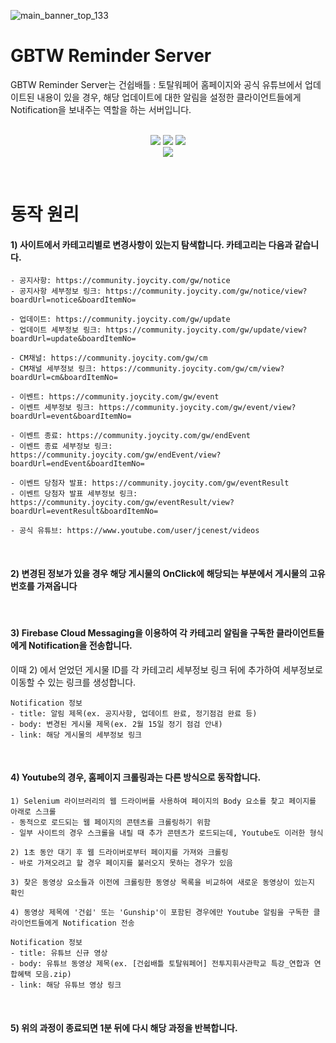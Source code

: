 ![main_banner_top_133](https://user-images.githubusercontent.com/17138123/230913056-9f8285b3-25c3-4c34-9b7b-94254f8a0b27.png)

# GBTW Reminder Server

GBTW Reminder Server는 건쉽배틀 : 토탈워페어 홈페이지와 공식 유튜브에서 업데이트된 내용이 있을 경우, 해당 업데이트에 대한 알림을 설정한 클라이언트들에게 Notification을 보내주는 역할을 하는 서버입니다.
<br><br>

<p align="center">
  <img src="https://img.shields.io/badge/Python-3776AB?style=flat-square&logo=Python&logoColor=white"/>
  <img src="https://img.shields.io/badge/Amazon AWS-232F3E?style=flat-square&logo=amazonaws&logoColor=white"/>
  <img src="https://img.shields.io/badge/Firebase Cloud Messaging-FFCA28?style=flat-square&logo=firebase&logoColor=black"/>
  <br>
  <a href = "https://github.com/ILoveGameCoding/GBTW-Reminder-Client"><img src="https://img.shields.io/badge/CLIENT REPO-GBTW REMINDER CLIENT-informatoinal?style=for-the-badge"/></a>
  <br>
</p>

<br>

# 동작 원리
#### 1) 사이트에서 카테고리별로 변경사항이 있는지 탐색합니다. 카테고리는 다음과 같습니다.

```
- 공지사항: https://community.joycity.com/gw/notice
- 공지사항 세부정보 링크: https://community.joycity.com/gw/notice/view?boardUrl=notice&boardItemNo=

- 업데이트: https://community.joycity.com/gw/update
- 업데이트 세부정보 링크: https://community.joycity.com/gw/update/view?boardUrl=update&boardItemNo=

- CM채널: https://community.joycity.com/gw/cm
- CM채널 세부정보 링크: https://community.joycity.com/gw/cm/view?boardUrl=cm&boardItemNo=

- 이벤트: https://community.joycity.com/gw/event
- 이벤트 세부정보 링크: https://community.joycity.com/gw/event/view?boardUrl=event&boardItemNo=

- 이벤트 종료: https://community.joycity.com/gw/endEvent
- 이벤트 종료 세부정보 링크: https://community.joycity.com/gw/endEvent/view?boardUrl=endEvent&boardItemNo=

- 이벤트 당첨자 발표: https://community.joycity.com/gw/eventResult
- 이벤트 당첨자 발표 세부정보 링크: https://community.joycity.com/gw/eventResult/view?boardUrl=eventResult&boardItemNo=

- 공식 유튜브: https://www.youtube.com/user/jcenest/videos
```

<br>

#### 2) 변경된 정보가 있을 경우 해당 게시물의 OnClick에 해당되는 부분에서 게시물의 고유 번호를 가져옵니다

<br>

#### 3) Firebase Cloud Messaging을 이용하여 각 카테고리 알림을 구독한 클라이언트들에게 Notification을 전송합니다. 
이때 2) 에서 얻었던 게시물 ID를 각 카테고리 세부정보 링크 뒤에 추가하여 세부정보로 이동할 수 있는 링크를 생성합니다.
```
Notification 정보
- title: 알림 제목(ex. 공지사항, 업데이트 완료, 정기점검 완료 등)
- body: 변경된 게시물 제목(ex. 2월 15일 정기 점검 안내)
- link: 해당 게시물의 세부정보 링크
```

<br>

#### 4) Youtube의 경우, 홈페이지 크롤링과는 다른 방식으로 동작합니다.
```
1) Selenium 라이브러리의 웹 드라이버를 사용하여 페이지의 Body 요소를 찾고 페이지를 아래로 스크롤
- 동적으로 로드되는 웹 페이지의 콘텐츠를 크롤링하기 위함
- 일부 사이트의 경우 스크롤을 내릴 때 추가 콘텐츠가 로드되는데, Youtube도 이러한 형식

2) 1초 동안 대기 후 웹 드라이버로부터 페이지를 가져와 크롤링
- 바로 가져오려고 할 경우 페이지를 불러오지 못하는 경우가 있음

3) 찾은 동영상 요소들과 이전에 크롤링한 동영상 목록을 비교하여 새로운 동영상이 있는지 확인

4) 동영상 제목에 '건쉽' 또는 'Gunship'이 포함된 경우에만 Youtube 알림을 구독한 클라이언트들에게 Notification 전송

Notification 정보
- title: 유튜브 신규 영상
- body: 유튜브 동영상 제목(ex. [건쉽배틀 토탈워페어] 전투지휘사관학교 특강_연합과 연합혜택 모음.zip)
- link: 해당 유튜브 영상 링크
```

<br>

#### 5) 위의 과정이 종료되면 1분 뒤에 다시 해당 과정을 반복합니다.
